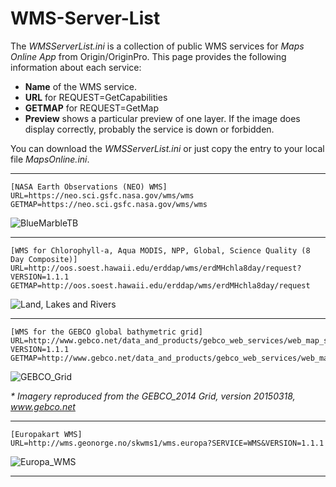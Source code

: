# WMS-Server-List

The _WMSServerList.ini_ is a collection of public WMS services for _Maps Online App_ from Origin/OriginPro. This page provides the following information about each service:

* **Name** of the WMS service.
* **URL** for REQUEST=GetCapabilities
* **GETMAP** for REQUEST=GetMap
* **Preview** shows a particular preview of one layer. If the image does display correctly, probably the service is down or forbidden.

You can download the _WMSServerList.ini_ or just copy the entry to your local file _MapsOnline.ini_.

---
```
[NASA Earth Observations (NEO) WMS]
URL=https://neo.sci.gsfc.nasa.gov/wms/wms
GETMAP=https://neo.sci.gsfc.nasa.gov/wms/wms
```
![BlueMarbleTB](https://neo.sci.gsfc.nasa.gov/wms/wms?REQUEST=GetMap&SERVICE=WMS&LAYERS=BlueMarbleNG-TB&FORMAT=image/png&TRANSPARENT=FALSE&EXCEPTIONS=XML&STYLES=&BBOX=-180.000000,-90,180,90&VERSION=1.3.0&CRS=CRS:84&WIDTH=512&HEIGHT=256&BGCOLOR=0xFFFFFF)

---
```
[WMS for Chlorophyll-a, Aqua MODIS, NPP, Global, Science Quality (8 Day Composite)]
URL=http://oos.soest.hawaii.edu/erddap/wms/erdMHchla8day/request?VERSION=1.1.1
GETMAP=http://oos.soest.hawaii.edu/erddap/wms/erdMHchla8day/request
```
![Land, Lakes and Rivers](http://oos.soest.hawaii.edu/erddap/wms/erdMHchla8day/request?REQUEST=GetMap&SERVICE=WMS&LAYERS=Land,LakesAndRivers&FORMAT=image/png&TRANSPARENT=FALSE&EXCEPTIONS=XML&STYLES=&BBOX=0,-90,360,90&VERSION=1.1.1&SRS=EPSG:4326&WIDTH=512&HEIGHT=256&BGCOLOR=0xFFFFFF)

---
```
[WMS for the GEBCO global bathymetric grid]
URL=http://www.gebco.net/data_and_products/gebco_web_services/web_map_service/mapserv?VERSION=1.1.1
GETMAP=http://www.gebco.net/data_and_products/gebco_web_services/web_map_service/mapserv
```
![GEBCO_Grid](http://www.gebco.net/data_and_products/gebco_web_services/web_map_service/mapserv?REQUEST=GetMap&SERVICE=WMS&LAYERS=GEBCO_Grid&FORMAT=image/png&TRANSPARENT=FALSE&EXCEPTIONS=XML&STYLES=&BBOX=-180,-90,180,90&VERSION=1.1.1&SRS=EPSG:4326&WIDTH=512&HEIGHT=256&BGCOLOR=0xFFFFFF)

_* Imagery reproduced from the GEBCO_2014 Grid, version 20150318, www.gebco.net_ 

---
```
[Europakart WMS]
URL=http://wms.geonorge.no/skwms1/wms.europa?SERVICE=WMS&VERSION=1.1.1
```
![Europa_WMS](http://wms.geonorge.no/skwms1/wms.europa?REQUEST=GetMap&SERVICE=WMS&LAYERS=Europa_WMS&FORMAT=image/png&TRANSPARENT=FALSE&EXCEPTIONS=XML&STYLES=&BBOX=-15,28,47,82&VERSION=1.1.1&SRS=EPSG:4326&WIDTH=776&HEIGHT=676&BGCOLOR=0xFFFFFF)

---
